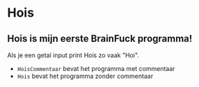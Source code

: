 # Hois
## Hois is mijn eerste BrainFuck programma!

Als je een getal input print Hois zo vaak "Hoi".

* `HoisCommentaar` bevat het programma met commentaar
* `Hois` bevat het programma zonder commentaar
